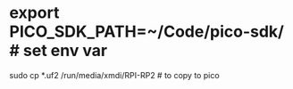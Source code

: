 
# export PICO_SDK_PATH=~/Code/pico-sdk/ # set env var

sudo cp *.uf2 /run/media/xmdi/RPI-RP2 # to copy to pico
